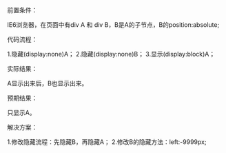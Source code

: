 前置条件：

IE6浏览器，在页面中有div A 和 div B，B是A的子节点，B的position:absolute;

代码流程：

1.隐藏(display:none)A；
2.隐藏(display:none)B；
3.显示(display:block)A；

实际结果：

A显示出来后，B也显示出来。

预期结果：

只显示A。

解决方案：

1.修改隐藏流程：先隐藏B，再隐藏A；
2.修改B的隐藏方法：left:-9999px;